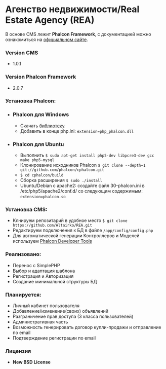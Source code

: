 # Агенство недвижимости/Real Estate Agency (REA)

В основе CMS лежит **Phalcon Framework**, с документацией можно ознакомиться на [официальном сайте](http://docs.phalconphp.ru/ru/latest/reference/tools.html).

### Version CMS
* 1.0.1
### Version Phalcon Framework
* 2.0.7

### Установка Phalcon:
- ### Phalcon для Windows 
  * Скачать [библиотеку](http://phalconphp.com/ru/download)
  * Добавить в конце php.ini:  ```extension=php_phalcon.dll```
- ### Phalcon для Ubuntu
  * Выполнить ```$ sudo apt-get install php5-dev libpcre3-dev gcc make php5-mysql```
  * Клонирование исходников Phalcon ```$ git clone --depth=1 git://github.com/phalcon/cphalcon.git```
  * ```$ cd cphalcon/build```
  * Сборка расширения ```$ sudo ./install```
  * Ubuntu/Debian с apache2: создайте файл 30-phalcon.ini в /etc/php5/apache2/conf.d/ со следующим содержимым: ```extension=phalcon.so```

### Установка CMS:
- Клнируем репозитарий в удобное место ```$ git clone https://github.com/Altairko/REA.git```
- Редактируем подключения к БД в файле ```/app/config/config.php```
- Для автоматической генерации Контроллеров и Моделей используем [Phalcon Developer Tools](http://docs.phalconphp.ru/ru/latest/reference/tools.html)
### Реализовано: 
  - Перенос с SimplePHP
  - Выбор и адаптация шаблона
  - Регистрация и Авторизация
  - Создание минимальной структуры БД

### Планируется:
  - Личный кабинет пользователя
  - Добавление/изменение(своих) объявлений
  - Разграничение прав доступа (3 класса пользователей)
  - Административная часть
  - Возможность генерировать договор купли-продажи и отправление по email
  - Подтверждение регистрации по email

### Лицензия
* **New BSD License**
